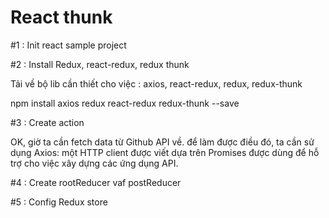 # React thunk


#1 : Init react sample project

#2 : Install Redux, react-redux, redux thunk

Tải về bộ lib cần thiết cho việc : axios, react-redux, redux, redux-thunk

npm install axios redux react-redux redux-thunk --save

#3 : Create action

OK, giờ ta cần fetch data từ Github API về. để làm được điều đó, ta cần sử dụng Axios: một HTTP client được viết dựa trên
Promises được dùng để hỗ trợ cho việc xây dựng các ứng dụng API.

#4 : Create rootReducer vaf postReducer

#5 : Config Redux store
